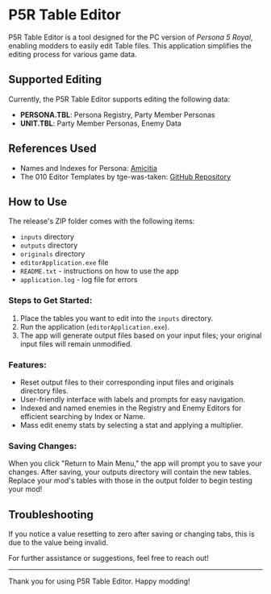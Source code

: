 # P5R Table Editor

P5R Table Editor is a tool designed for the PC version of *Persona 5 Royal*, enabling modders to easily edit Table files. This application simplifies the editing process for various game data.

## Supported Editing

Currently, the P5R Table Editor supports editing the following data:

- **PERSONA.TBL**: Persona Registry, Party Member Personas
- **UNIT.TBL**: Party Member Personas, Enemy Data

## References Used

- Names and Indexes for Persona: [Amicitia](https://amicitia.miraheze.org/wiki/Persona_5_Royal/Personas)
- The 010 Editor Templates by tge-was-taken: [GitHub Repository](https://github.com/tge-was-taken/010-Editor-Templates)

## How to Use

The release's ZIP folder comes with the following items:

- `inputs` directory
- `outputs` directory
- `originals` directory
- `editorApplication.exe` file
- `README.txt` - instructions on how to use the app
- `application.log` - log file for errors

### Steps to Get Started:

1. Place the tables you want to edit into the `inputs` directory.
2. Run the application (`editorApplication.exe`).
3. The app will generate output files based on your input files; your original input files will remain unmodified.

### Features:

- Reset output files to their corresponding input files and originals directory files.
- User-friendly interface with labels and prompts for easy navigation.
- Indexed and named enemies in the Registry and Enemy Editors for efficient searching by Index or Name.
- Mass edit enemy stats by selecting a stat and applying a multiplier.

### Saving Changes:

When you click "Return to Main Menu," the app will prompt you to save your changes. After saving, your outputs directory will contain the new tables. Replace your mod's tables with those in the output folder to begin testing your mod!

## Troubleshooting

If you notice a value resetting to zero after saving or changing tabs, this is due to the value being invalid. 

For further assistance or suggestions, feel free to reach out!

---

Thank you for using P5R Table Editor. Happy modding!
